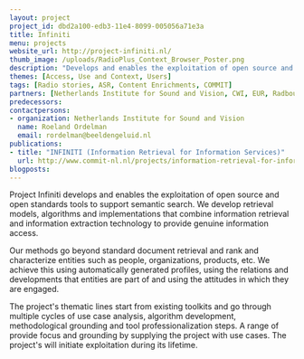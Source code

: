 ```yaml
---
layout: project
project_id: dbd2a100-edb3-11e4-8099-005056a71e3a
title: Infiniti
menu: projects
website_url: http://project-infiniti.nl/
thumb_image: /uploads/RadioPlus_Context_Browser_Poster.png
description: "Develops and enables the exploitation of open source and open standards tools to support semantic search"
themes: [Access, Use and Context, Users]
tags: [Radio stories, ASR, Content Enrichments, COMMIT]
partners: [Netherlands Institute for Sound and Vision, CWI, EUR, Radboud University, UvA, UT Twente, ANP, Ilse Media, TrendLight, De Persgroep, EUVision, Internet Recherche Netwerk, Talking Trends, Teezir, Textkernel, ThirdSight, WCC]
predecessors: 
contactpersons: 
- organization: Netherlands Institute for Sound and Vision
  name: Roeland Ordelman
  email: rordelman@beeldengeluid.nl
publications: 
- title: "INFINITI (Information Retrieval for Information Services)"
  url: http://www.commit-nl.nl/projects/information-retrieval-for-information-services
blogposts: 
---
```


Project Infiniti develops and enables the exploitation of open source and open standards tools to support semantic search. We develop retrieval models, algorithms and implementations that combine information retrieval and information extraction technology to provide genuine information access.

Our methods go beyond standard document retrieval and rank and characterize entities such as people, organizations, products, etc. We achieve this using automatically generated profiles, using the relations and developments that entities are part of and using the attitudes in which they are engaged.

The project's thematic lines start from existing toolkits and go through multiple cycles of use case analysis, algorithm development, methodological grounding and tool professionalization steps. A range of provide focus and grounding by supplying the project with use cases. The project's will initiate exploitation during its lifetime.
